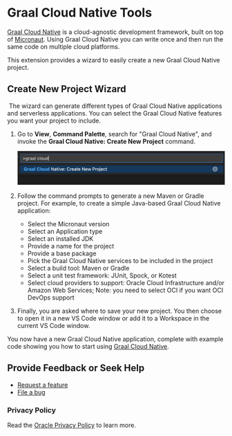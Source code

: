 # Graal Cloud Native Tools

[Graal Cloud Native](https://graal.cloud/) is a cloud-agnostic development framework, built on top of
[Micronaut](https://micronaut.io/). Using Graal Cloud Native you can write once and then run the same code on multiple cloud platforms.

This extension provides a wizard to easily create a new Graal Cloud Native project.

## <a name='gcn-projects-generation-wizard'></a>Create New Project Wizard
​
The wizard can generate different types of Graal Cloud Native applications and serverless applications. You can select the Graal Cloud Native features you want your project to include.

1. Go to **View**, **Command Palette**, search for "Graal Cloud Native", and invoke the **Graal Cloud Native: Create New Project** command.

    ![Create New Proct Action](images/gcn-vscode-actions.png)

2. Follow the command prompts to generate a new Maven or Gradle project. For example, to create a simple Java-based Graal Cloud Native application:
    - Select the Micronaut version
    - Select an Application type
    - Select an installed JDK
    - Provide a name for the project
    - Provide a base package
    - Pick the Graal Cloud Native services to be included in the project
    - Select a build tool: Maven or Gradle
    - Select a unit test framework: JUnit, Spock, or Kotest
    - Select cloud providers to support: Oracle Cloud Infrastructure and/or Amazon Web Services; Note: you need to select OCI if you want OCI DevOps support

3. Finally, you are asked where to save your new project. You then choose to open it in a new VS Code window or add it to a Workspace in the current VS Code window.

You now have a new Graal Cloud Native application, complete with example code showing you how to start using [Graal Cloud Native](https://graal.cloud/).

## <a name='provide-feedback-or-seek-help'></a>Provide Feedback or Seek Help

* [Request a feature](https://github.com/graalvm/vscode-extensions/issues/new?labels=enhancement)
* [File a bug](https://github.com/graalvm/vscode-extensions/issues/new?labels=bug)

### <a name='privacy-policy'></a>Privacy Policy

Read the [Oracle Privacy Policy](https://www.oracle.com/legal/privacy/privacy-policy.html) to learn more.
